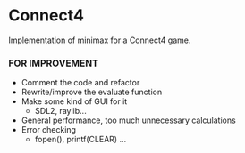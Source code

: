 # Connect4
Implementation of minimax for a Connect4 game.

### FOR IMPROVEMENT
- Comment the code and refactor
- Rewrite/improve the evaluate function
- Make some kind of GUI for it
  - SDL2, raylib...
- General performance, too much unnecessary calculations
- Error checking
  - fopen(), printf(CLEAR) ...
